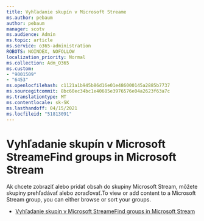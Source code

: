 ```yaml
---
title: Vyhľadanie skupín v Microsoft Streame
ms.author: pebaum
author: pebaum
manager: scotv
ms.audience: Admin
ms.topic: article
ms.service: o365-administration
ROBOTS: NOINDEX, NOFOLLOW
localization_priority: Normal
ms.collection: Adm_O365
ms.custom:
- "9001509"
- "6453"
ms.openlocfilehash: c1121a1b945b86d16e01e486000145a2885b7737
ms.sourcegitcommit: 8bc60ec34bc1e40685e3976576e04a2623f63a7c
ms.translationtype: MT
ms.contentlocale: sk-SK
ms.lasthandoff: 04/15/2021
ms.locfileid: "51813091"
---
```

# <a name="find-groups-in-microsoft-stream"></a><span data-ttu-id="fde6f-102">Vyhľadanie skupín v Microsoft Streame</span><span class="sxs-lookup"><span data-stu-id="fde6f-102">Find groups in Microsoft Stream</span></span>

<span data-ttu-id="fde6f-103">Ak chcete zobraziť alebo pridať obsah do skupiny Microsoft Stream, môžete skupiny prehľadávať alebo zoraďovať.</span><span class="sxs-lookup"><span data-stu-id="fde6f-103">To view or add content to a Microsoft Stream group, you can either browse or sort your groups.</span></span>  

- [<span data-ttu-id="fde6f-104">Vyhľadanie skupín v Microsoft Streame</span><span class="sxs-lookup"><span data-stu-id="fde6f-104">Find groups in Microsoft Stream</span></span>](https://docs.microsoft.com/stream/portal-browse-filter-groups)
